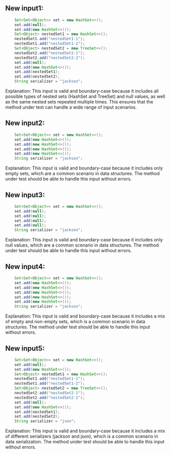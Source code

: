 ## New input1:
```java
    Set<Set<Object>> set = new HashSet<>();
    set.add(null);
    set.add(new HashSet<>());
    Set<Object> nestedSet1 = new HashSet<>();
    nestedSet1.add("nestedSet1-1");
    nestedSet1.add("nestedSet1-2");
    Set<Object> nestedSet2 = new TreeSet<>();
    nestedSet2.add("nestedSet2-1");
    nestedSet2.add("nestedSet2-2");
    set.add(null);
    set.add(new HashSet<>());
    set.add(nestedSet1);
    set.add(nestedSet2);
    String serializer = "jackson";
```
Explanation: This input is valid and boundary-case because it includes all possible types of nested sets (HashSet and TreeSet) and null values, as well as the same nested sets repeated multiple times. This ensures that the method under test can handle a wide range of input scenarios.

## New input2:
```java
    Set<Set<Object>> set = new HashSet<>();
    set.add(new HashSet<>());
    set.add(new HashSet<>());
    set.add(new HashSet<>());
    set.add(new HashSet<>());
    String serializer = "jackson";
```
Explanation: This input is valid and boundary-case because it includes only empty sets, which are a common scenario in data structures. The method under test should be able to handle this input without errors.

## New input3:
```java
    Set<Set<Object>> set = new HashSet<>();
    set.add(null);
    set.add(null);
    set.add(null);
    set.add(null);
    String serializer = "jackson";
```
Explanation: This input is valid and boundary-case because it includes only null values, which are a common scenario in data structures. The method under test should be able to handle this input without errors.

## New input4:
```java
    Set<Set<Object>> set = new HashSet<>();
    set.add(new HashSet<>());
    set.add(new HashSet<>());
    set.add(new HashSet<>());
    set.add(new HashSet<>());
    set.add(new HashSet<>());
    String serializer = "jackson";
```
Explanation: This input is valid and boundary-case because it includes a mix of empty and non-empty sets, which is a common scenario in data structures. The method under test should be able to handle this input without errors.

## New input5:
```java
    Set<Set<Object>> set = new HashSet<>();
    set.add(null);
    set.add(new HashSet<>());
    Set<Object> nestedSet1 = new HashSet<>();
    nestedSet1.add("nestedSet1-1");
    nestedSet1.add("nestedSet1-2");
    Set<Object> nestedSet2 = new TreeSet<>();
    nestedSet2.add("nestedSet2-1");
    nestedSet2.add("nestedSet2-2");
    set.add(null);
    set.add(new HashSet<>());
    set.add(nestedSet1);
    set.add(nestedSet2);
    String serializer = "json";
```
Explanation: This input is valid and boundary-case because it includes a mix of different serializers (jackson and json), which is a common scenario in data serialization. The method under test should be able to handle this input without errors.
